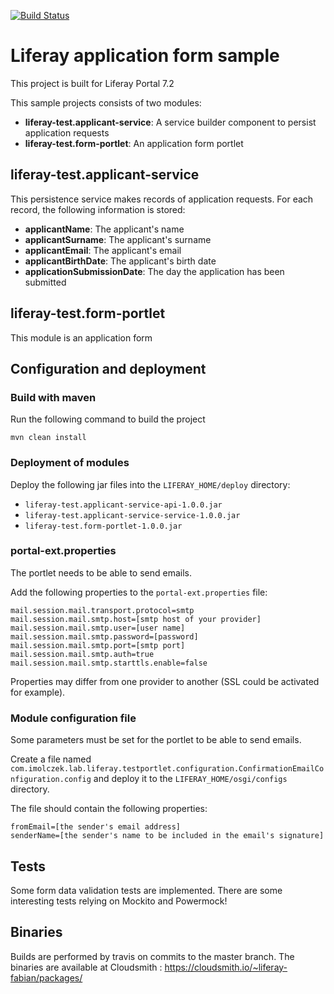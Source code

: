 [![Build Status](https://travis-ci.org/raoul-imolczek/liferay-test.svg?branch=master)](https://travis-ci.org/raoul-imolczek/liferay-test)

# Liferay application form sample

This project is built for Liferay Portal 7.2

This sample projects consists of two modules:
 - **liferay-test.applicant-service**: A service builder component to persist application requests
 - **liferay-test.form-portlet**: An application form portlet
 
 ## liferay-test.applicant-service
 
 This persistence service makes records of application requests.
 For each record, the following information is stored:
  - **applicantName**: The applicant's name
  - **applicantSurname**: The applicant's surname
  - **applicantEmail**: The applicant's email
  - **applicantBirthDate**: The applicant's birth date
  - **applicationSubmissionDate**: The day the application has been submitted

## liferay-test.form-portlet

This module is an application form

## Configuration and deployment

### Build with maven

Run the following command to build the project

```
mvn clean install
```

### Deployment of modules

Deploy the following jar files into the `LIFERAY_HOME/deploy` directory:
 - `liferay-test.applicant-service-api-1.0.0.jar`
 - `liferay-test.applicant-service-service-1.0.0.jar` 
 - `liferay-test.form-portlet-1.0.0.jar` 

### portal-ext.properties

The portlet needs to be able to send emails.

Add the following properties to the `portal-ext.properties` file:

```
mail.session.mail.transport.protocol=smtp
mail.session.mail.smtp.host=[smtp host of your provider]
mail.session.mail.smtp.user=[user name]
mail.session.mail.smtp.password=[password]
mail.session.mail.smtp.port=[smtp port]
mail.session.mail.smtp.auth=true
mail.session.mail.smtp.starttls.enable=false
```

Properties may differ from one provider to another (SSL could be activated for example).

### Module configuration file

Some parameters must be set for the portlet to be able to send emails.

Create a file named `com.imolczek.lab.liferay.testportlet.configuration.ConfirmationEmailConfiguration.config` and deploy it to the `LIFERAY_HOME/osgi/configs` directory.

The file should contain the following properties:

```
fromEmail=[the sender's email address]
senderName=[the sender's name to be included in the email's signature]
```

## Tests

Some form data validation tests are implemented.
There are some interesting tests relying on Mockito and Powermock!

## Binaries

Builds are performed by travis on commits to the master branch.
The binaries are available at Cloudsmith :
https://cloudsmith.io/~liferay-fabian/packages/
